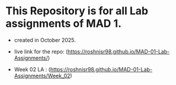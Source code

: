 # This Repository is for all Lab assignments of MAD 1.

- created in October 2025.
- live link for the repo: (https://roshnisr98.github.io/MAD-01-Lab-Assignments/)

- Week 02 LA : (https://roshnisr98.github.io/MAD-01-Lab-Assignments/Week_02)
